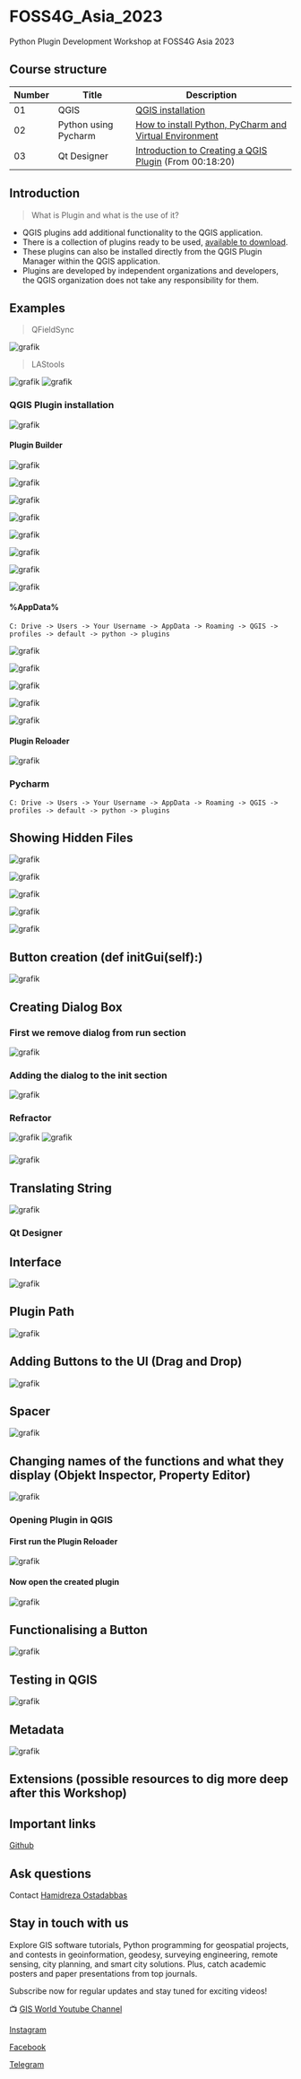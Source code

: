 # FOSS4G_Asia_2023
Python Plugin Development Workshop at FOSS4G Asia 2023

## Course structure

|Number|Title|Description|
|------|------|-----------|
|01|QGIS|[QGIS installation](https://www.youtube.com/watch?v=Erwg2BRLnNA&list=PLCxnvDblgXGQHKgnbRTFB6a6AeKqYy9-9&index=18)|
|02|Python using Pycharm|[How to install Python, PyCharm and Virtual Environment](https://youtu.be/rj1YDH5ts7Y?si=pBxl3oTa9T2KrXK2)|
|03|Qt Designer|[Introduction to Creating a QGIS Plugin](https://youtu.be/g8tbzx3fudY?si=OPP-c4eqjYM1mQ9V) (From 00:18:20)|

## Introduction

> What is Plugin and what is the use of it?

* QGIS plugins add additional functionality to the QGIS application.
* There is a collection of plugins ready to be used, [available to download](https://plugins.qgis.org/plugins/).
* These plugins can also be installed directly from the QGIS Plugin Manager within the QGIS application.
* Plugins are developed by independent organizations and developers, the QGIS organization does not take any responsibility for them.

## Examples
> QFieldSync
  
![grafik](https://github.com/Hamidrezaostadabbas/FOSS4G_Asia_2023/assets/104430434/043be04a-7987-4ccd-8a00-d70dd6af69a8)

> LAStools

![grafik](https://github.com/Hamidrezaostadabbas/FOSS4G_Asia_2023/assets/104430434/5f6d55e6-7c97-4be1-827b-2ce698c3fa2e)
![grafik](https://github.com/Hamidrezaostadabbas/FOSS4G_Asia_2023/assets/104430434/e39c439f-31b7-42b5-a65d-78f80a5a16af)





### QGIS Plugin installation

![grafik](https://github.com/Hamidrezaostadabbas/FOSS4G_Asia_2023/assets/104430434/a549805f-6c1d-400f-a7d8-70fe98cd0cad)

#### Plugin Builder

![grafik](https://github.com/Hamidrezaostadabbas/FOSS4G_Asia_2023/assets/104430434/e5367ac0-7f40-4b5f-9ef0-a2724891142c)

![grafik](https://github.com/Hamidrezaostadabbas/FOSS4G_Asia_2023/assets/104430434/8db5419e-1dbd-48b9-8997-623c16a10feb)

![grafik](https://github.com/Hamidrezaostadabbas/FOSS4G_Asia_2023/assets/104430434/fbe5b7c7-69c8-4710-b090-223a83862bc1)

![grafik](https://github.com/Hamidrezaostadabbas/FOSS4G_Asia_2023/assets/104430434/e9ef1079-6859-47e2-8afb-b0fc0f15863f)

![grafik](https://github.com/Hamidrezaostadabbas/FOSS4G_Asia_2023/assets/104430434/394bbaa0-24ca-4017-9091-fdc27e15e3d9)

![grafik](https://github.com/Hamidrezaostadabbas/FOSS4G_Asia_2023/assets/104430434/c5c52005-f856-4962-9204-eb2b97a7de7a)

![grafik](https://github.com/Hamidrezaostadabbas/FOSS4G_Asia_2023/assets/104430434/27d3fb23-e832-4352-8071-3c11dfd5e022)

![grafik](https://github.com/Hamidrezaostadabbas/FOSS4G_Asia_2023/assets/104430434/1a931d72-ace6-4819-b4e4-f22c6768273c)

#### %AppData%

```
C: Drive -> Users -> Your Username -> AppData -> Roaming -> QGIS -> profiles -> default -> python -> plugins
```
![grafik](https://github.com/Hamidrezaostadabbas/FOSS4G_Asia_2023/assets/104430434/7a91acf4-e2bc-41f0-8128-91bdd3ac9946)

![grafik](https://github.com/Hamidrezaostadabbas/FOSS4G_Asia_2023/assets/104430434/6b07d05c-cd41-4252-9032-fe8dd4f7e39c)

![grafik](https://github.com/Hamidrezaostadabbas/FOSS4G_Asia_2023/assets/104430434/af5f9977-a943-4f96-b28e-eff2dc678a04)

![grafik](https://github.com/Hamidrezaostadabbas/FOSS4G_Asia_2023/assets/104430434/e7c136aa-c5c7-4fd4-a142-1939bc447ded)

![grafik](https://github.com/Hamidrezaostadabbas/FOSS4G_Asia_2023/assets/104430434/822f0cee-3b23-4b6c-9f30-041fd87ca461)

#### Plugin Reloader

![grafik](https://github.com/Hamidrezaostadabbas/FOSS4G_Asia_2023/assets/104430434/0d8d41f4-a48a-4c57-b459-09395791737c)

### Pycharm

```
C: Drive -> Users -> Your Username -> AppData -> Roaming -> QGIS -> profiles -> default -> python -> plugins
```

## Showing Hidden Files

![grafik](https://github.com/Hamidrezaostadabbas/FOSS4G_Asia_2023/assets/104430434/a15c3b16-6849-4a8f-bdd2-8724645c58ca)

![grafik](https://github.com/Hamidrezaostadabbas/FOSS4G_Asia_2023/assets/104430434/2fc6916f-9277-4f5d-83f0-e8294ba86753)

![grafik](https://github.com/Hamidrezaostadabbas/FOSS4G_Asia_2023/assets/104430434/a568139a-453d-45ca-9f35-75d214f28f56)

![grafik](https://github.com/Hamidrezaostadabbas/FOSS4G_Asia_2023/assets/104430434/9202adba-7d8b-40ac-9235-047f5bf442c9)

![grafik](https://github.com/Hamidrezaostadabbas/FOSS4G_Asia_2023/assets/104430434/bcf6aa97-9f19-4d52-9274-004d274d9970)

## Button creation (def initGui(self):)

![grafik](https://github.com/Hamidrezaostadabbas/FOSS4G_Asia_2023/assets/104430434/b4f47df9-1371-488d-a798-3654f6cee0ef)

## Creating Dialog Box
### First we remove dialog from run section

![grafik](https://github.com/Hamidrezaostadabbas/FOSS4G_Asia_2023/assets/104430434/9b138204-203e-498e-a13a-059b47319c43)

### Adding the dialog to the __init__ section

![grafik](https://github.com/Hamidrezaostadabbas/FOSS4G_Asia_2023/assets/104430434/9e1dae8b-f0a1-4f65-8d2f-ab449d2d6803)

### Refractor

![grafik](https://github.com/Hamidrezaostadabbas/FOSS4G_Asia_2023/assets/104430434/27d8be64-c9a2-4ca8-bfbf-cd5c97d2b490)
![grafik](https://github.com/Hamidrezaostadabbas/FOSS4G_Asia_2023/assets/104430434/6dbbe0fc-3a66-4221-a9e6-3c38dcb607e7)

### 
![grafik](https://github.com/Hamidrezaostadabbas/FOSS4G_Asia_2023/assets/104430434/9bfc02c5-2cf7-4b64-9110-368f34aeedd9)


## Translating String

![grafik](https://github.com/Hamidrezaostadabbas/FOSS4G_Asia_2023/assets/104430434/6cccd870-7b58-44d5-8890-0a9e6824c0a2)

### Qt Designer

## Interface
![grafik](https://github.com/Hamidrezaostadabbas/FOSS4G_Asia_2023/assets/104430434/cbdcdd26-3f53-40a5-a2c8-92f2577d745b)

## Plugin Path
![grafik](https://github.com/Hamidrezaostadabbas/FOSS4G_Asia_2023/assets/104430434/2f6f6c11-1dc1-4ee5-9122-067bd316daba)

## Adding Buttons to the UI (Drag and Drop)
![grafik](https://github.com/Hamidrezaostadabbas/FOSS4G_Asia_2023/assets/104430434/d43d09eb-2eec-45ed-aac6-100b4492fad7)

## Spacer
![grafik](https://github.com/Hamidrezaostadabbas/FOSS4G_Asia_2023/assets/104430434/7ee6fcf5-945f-4b52-8b1e-37c9c6d73479)

## Changing names of the functions and what they display (Objekt Inspector, Property Editor)
![grafik](https://github.com/Hamidrezaostadabbas/FOSS4G_Asia_2023/assets/104430434/b3d6f3b2-bca5-4571-b449-d60a4c4c630e)

### Opening Plugin in QGIS
#### First run the Plugin Reloader 
![grafik](https://github.com/Hamidrezaostadabbas/FOSS4G_Asia_2023/assets/104430434/d6b5181f-741e-4389-b256-0f3ff380a23e)

#### Now open the created plugin
![grafik](https://github.com/Hamidrezaostadabbas/FOSS4G_Asia_2023/assets/104430434/0d818058-b15d-4ae2-8bfe-e9520402fa46)

## Functionalising a Button
![grafik](https://github.com/Hamidrezaostadabbas/FOSS4G_Asia_2023/assets/104430434/0c7ee52e-6ea5-406f-ab7c-f850e3a3c76d)

## Testing in QGIS
![grafik](https://github.com/Hamidrezaostadabbas/FOSS4G_Asia_2023/assets/104430434/c97a4908-1d5a-4e09-9150-665dfe3dc82d)

## Metadata
![grafik](https://github.com/Hamidrezaostadabbas/FOSS4G_Asia_2023/assets/104430434/eb5f4e06-53ff-477c-ac14-0588dfd0ac49)

## Extensions (possible resources to dig more deep after this Workshop)


## Important links

[Github](https://github.com/Hamidrezaostadabbas/FOSS4G_Asia_2023.git)

## Ask questions

Contact [Hamidreza Ostadabbas](mailto:Hamidreza.ostadabbas@steg.de)

## Stay in touch with us

Explore GIS software tutorials, Python programming for geospatial projects, and contests in geoinformation, geodesy, surveying engineering, remote sensing, city planning, and smart city solutions. Plus, catch academic posters and paper presentations from top journals.

Subscribe now for regular updates and stay tuned for exciting videos!

📺 [GIS World Youtube Channel](https://www.youtube.com/@GIS_World_de)

[Instagram](instagram.com/gis_world?igshid=YmMyMTA2M2Y=)

[Facebook](facebook.com/profile.php?id=100091082345580)

[Telegram](t.me/gis_world_de)
